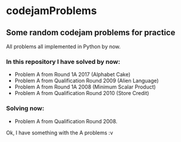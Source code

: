 # codejamProblems
## Some random codejam problems for practice

All problems all implemented in Python by now.


### In this repository I have solved by now:

* Problem A from Round 1A 2017 (Alphabet Cake)
* Problem A from Qualification Round 2009 (Alien Language)
* Problem A from Round 1A 2008 (Minimum Scalar Product)
* Problem A from Qualification Round 2010 (Store Credit)


### Solving now:

* Problem A from Qualification Round 2008.

Ok, I have something with the A problems :v 
